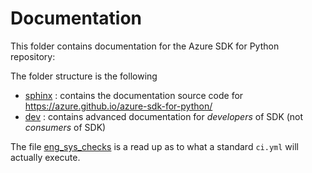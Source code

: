 # Documentation

This folder contains documentation for the Azure SDK for Python repository:

The folder structure is the following
- [sphinx](https://github.com/Azure/azure-sdk-for-python/blob/main/doc/sphinx) : contains the documentation source code for https://azure.github.io/azure-sdk-for-python/
- [dev](https://github.com/Azure/azure-sdk-for-python/blob/main/doc/dev) : contains advanced documentation for _developers_ of SDK (not _consumers_ of SDK)

The file [eng_sys_checks](https://github.com/Azure/azure-sdk-for-python/blob/main/doc/eng_sys_checks.md) is a read up as to what a standard `ci.yml` will actually execute.
